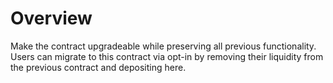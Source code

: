 # Overview

Make the contract upgradeable while preserving all previous functionality. Users can migrate to this contract via opt-in by removing their liquidity from the previous contract and depositing here.